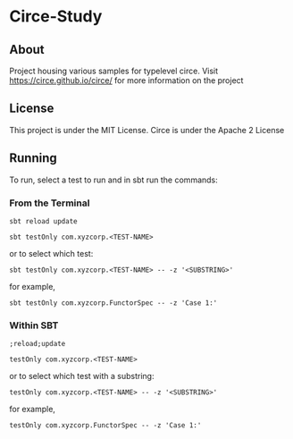 # Circe-Study

## About

Project housing various samples for typelevel circe. Visit https://circe.github.io/circe/ for more information on the project

## License

This project is under the MIT License.  Circe is under the Apache 2 License

## Running

To run, select a test to run and in sbt run the commands:

### From the Terminal

`sbt reload update`

`sbt testOnly com.xyzcorp.<TEST-NAME>`

or to select which test:

`sbt testOnly com.xyzcorp.<TEST-NAME> -- -z '<SUBSTRING>'`

for example,

`sbt testOnly com.xyzcorp.FunctorSpec -- -z 'Case 1:'`

### Within SBT

`;reload;update`

`testOnly com.xyzcorp.<TEST-NAME>`

or to select which test with a substring:

`testOnly com.xyzcorp.<TEST-NAME> -- -z '<SUBSTRING>'`

for example,

`testOnly com.xyzcorp.FunctorSpec -- -z 'Case 1:'`
